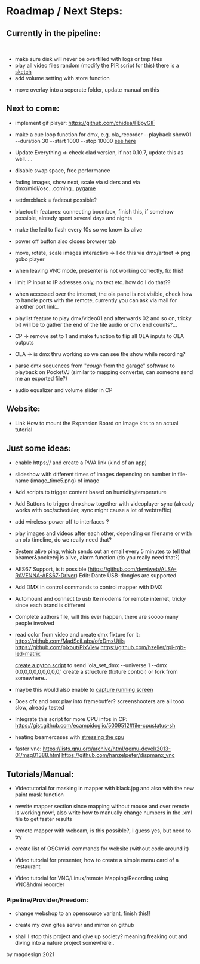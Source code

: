 # **Roadmap / Next Steps:** 

## Currently in the pipeline: 
<br />

- make sure disk will never be overfilled with logs or tmp files <br />
- play all video files random (modify the PIR script for this) there is a [sketch](https://github.com/magdesign/PocketVJ-CP-v3/blob/master/sync/randomvideoplayer) <br />
- add volume setting with store function<p/>
- move overlay into a seperate folder, update manual on this<p/>
<p/>

## Next to come:
- implement gif player: https://github.com/chidea/FBpyGIF<p/>
- make a cue loop function for dmx, e.g. ola_recorder --playback show01 --duration 30 --start 1000 --stop 10000 [see here](https://docs.openlighting.org/ola/man/man1/ola_recorder.1.html?__cf_chl_managed_tk__=pmd_uykauhsGehEgHY7kTiCowqZB00Kn7FrmfgCjXOfF_J0-1635233352-0-gqNtZGzNAxCjcnBszQh9)<p/>
- Update Everything => check olad version, if not 0.10.7, update this as well..... <p/>
- disable swap space, free performance <p/>
- fading images, show next, scale via sliders and via dmx/midi/osc...coming.. [pygame](https://www.taskboy.com/blog/A_simple_image_viewer_with_pygame.html)<p/>
- setdmxblack = fadeout possible? <p/>
- bluetooth features: connecting boombox, finish this, if somehow possible, already spent several days and nights <p/>
- make the led to flash every 10s so we know its alive<p/>
- power off button also closes browser tab<p/>

- move, rotate, scale images interactive => I do this via dmx/artnet => png gobo player<p/>
- when leaving VNC mode, presenter is not working correctly, fix this! <p/>
- limit IP input to IP adresses only, no text etc. how do I do that??  <p/>
- when accessed over the internet, the ola panel is not visible, check how to handle ports with the remote, currently you can ask via mail for another port link..   <p/>
- playlist feature to play dmx/video01 and afterwards 02 and so on, tricky bit will be to gather the end of the file audio or dmx end counts?...   <p/>
- CP => remove set to 1 and make function to flip all OLA inputs to OLA outputs  <p/>
- OLA => is dmx thru working so we can see the show while recording? <p/>
- parse dmx sequences from "*cough* from the garage" software to playback on PocketVJ (similar to mapping converter, can someone send me an exported file?)<p/>
- audio equalizer and volume slider in CP<p/>

## Website:

- Link How to mount the Expansion Board on Image kits to an actual tutorial<p/>



## Just some ideas:

- enable https:// and create a PWA link (kind of an app)<p/>
- slideshow with different times of images depending on number in file-name (image_time5.png) of image  <p/>
- Add scripts to trigger content based on humidity/temperature <p/>
- Add Buttons to trigger dmxshow together with videoplayer sync (already works with osc/scheduler, sync might cause a lot of webtraffic) <p/>
- add wireless-power off to interfaces ? <p/>
- play images and videos after each other, depending on filename or with an ofx timeline, do we really need that?  <p/>
- System alive ping, which sends out an email every 5 minutes to tell that beamer&pocketvj is alive, alarm function (do you really need that?) <p/>
- AES67 Support, is it possible (https://github.com/dewiweb/ALSA-RAVENNA-AES67-Driver) Edit: Dante USB-dongles are supported <p/>
- Add DMX in control commands to control mapper with DMX <p/>
- Automount and connect to usb lte modems for remote internet, tricky since each brand is different<p/>
- Complete authors file, will this ever happen, there are soooo many people involved<p/>
- read color from video and create dmx fixture for it: https://github.com/MadSciLabs/ofxDmxUtils  https://github.com/pixout/PixView https://github.com/hzeller/rpi-rgb-led-matrix <p/>
	[create a pyton script](https://www.openlighting.org/ola/developer-documentation/python-api/) to send 'ola_set_dmx --universe 1 --dmx 0,0,0,0,0,0,0,0,0,0,' create a structure (fixture control) or fork from somewhere..<p/>
- maybe this would also enable to [capture running screen](https://github.com/BoboTiG/python-mss)<p/>
- Does ofx and omx play into framebuffer? screenshooters are all tooo slow, already tested<p/>
- Integrate this script for more CPU infos in CP: https://gist.github.com/ecampidoglio/5009512#file-cpustatus-sh <p/>
- heating beamercases with [stressing the cpu](https://raw.githubusercontent.com/ssvb/cpuburn-arm/master/cpuburn-a53.S)<p/>

- faster vnc: https://lists.gnu.org/archive/html/qemu-devel/2013-01/msg01388.html https://github.com/hanzelpeter/dispmanx_vnc

## **Tutorials/Manual:**

- Videotutorial for masking in mapper with black.jpg and also with the new paint mask function<p/>
- rewrite mapper section since mapping without mouse and over remote is working now!, also write how to manually change numbers in the .xml file to get faster results<p/>
- remote mapper with webcam, is this possible?, I guess yes, but need to try<p/>
- create list of OSC/midi commands for website (without code around it)<p/>
- Video tutorial for presenter, how to create a simple menu card of a restaurant<p/>
- Video tutorial for VNC/Linux/remote Mapping/Recording using VNC&hdmi recorder<p/>

### **Pipeline/Provider/Freedom:**

- change webshop to an opensource variant, finish this!! <p/>
- create my own gitea server and mirror on github<p/>
- shall I stop this project and give up society? meaning freaking out and diving into a nature project somewhere.. <p/>


by magdesign 2021

